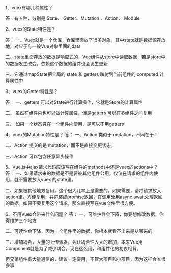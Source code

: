 1、vuex有哪几种属性？

答：有五种，分别是 State、 Getter、Mutation 、Action、 Module


2、vuex的State特性是？

答：
一、Vuex就是一个仓库，仓库里面放了很多对象。其中state就是数据源存放地，对应于与一般Vue对象里面的data

二、state里面存放的数据是响应式的，Vue组件从store中读取数据，若是store中的数据发生改变，依赖这个数据的组件也会发生更新

三、它通过mapState把全局的 state 和 getters 映射到当前组件的 computed 计算属性中


3、vuex的Getter特性是？

答：
一、getters 可以对State进行计算操作，它就是Store的计算属性

二、 虽然在组件内也可以做计算属性，但是getters 可以在多组件之间复用

三、 如果一个状态只在一个组件内使用，是可以不用getters


4、vuex的Mutation特性是？
答：
一、Action 类似于 mutation，不同在于：

二、Action 提交的是 mutation，而不是直接变更状态。

三、Action 可以包含任意异步操作



5、Vue.js中ajax请求代码应该写在组件的methods中还是vuex的actions中？
答：
一、如果请求来的数据是不是要被其他组件公用，仅仅在请求的组件内使用，就不需要放入vuex 的state里。

二、如果被其他地方复用，这个很大几率上是需要的，如果需要，请将请求放入action里，方便复用，并包装成promise返回，在调用处用async await处理返回的数据。如果不要复用这个请求，那么直接写在vue文件里很方便。


6、不用Vuex会带来什么问题？
答：
一、可维护性会下降，你要想修改数据，你得维护三个地方

二、可读性会下降，因为一个组件里的数据，你根本就看不出来是从哪来的

三、增加耦合，大量的上传派发，会让耦合性大大的增加，本来Vue用Component就是为了减少耦合，现在这么用，和组件化的初衷相背。

但兄弟组件有大量通信的，建议一定要用，不管大项目和小项目，因为这样会省很多事
